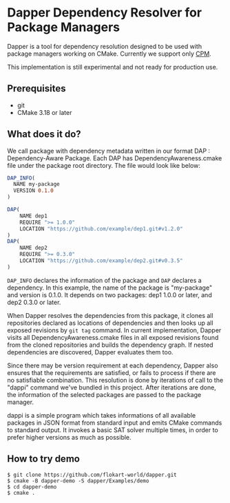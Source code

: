 # Dapper Dependency Resolver for Package Managers

Dapper is a tool for dependency resolution designed to be used with package managers working on CMake. Currently we support only [CPM](https://github.com/cpm-cmake/CPM.cmake).

This implementation is still experimental and not ready for production use.

## Prerequisites

- git
- CMake 3.18 or later

## What does it do?

We call package with dependency metadata written in our format DAP : Dependency-Aware Package. Each DAP has DependencyAwareness.cmake file under the package root directory. The file would look like below:

```cmake
DAP_INFO(
  NAME my-package
  VERSION 0.1.0
)

DAP(
    NAME dep1
    REQUIRE ">= 1.0.0"
    LOCATION "https://github.com/example/dep1.git#v1.2.0"
)
DAP(
    NAME dep2
    REQUIRE ">= 0.3.0"
    LOCATION "https://github.com/example/dep2.git#v0.3.5"
)
```

`DAP_INFO` declares the information of the package and `DAP` declares a dependency.
In this example, the name of the package is "my-package" and version is 0.1.0. It depends on two packages: dep1 1.0.0 or later, and dep2 0.3.0 or later.

When Dapper resolves the dependencies from this package, it clones all repositories declared as locations of dependencies and then looks up all exposed revisions by `git tag` command.
In current implementation, Dapper visits all DependencyAwareness.cmake files in all exposed revisions found from the cloned repositories and builds the dependency graph.
If nested dependencies are discovered, Dapper evaluates them too.

Since there may be version requirement at each dependency, Dapper also ensures that the requirements are satisfied, or fails to process if there are no satisfiable combination.
This resolution is done by iterations of call to the "dappi" command we've bundled in this project.
After iterations are done, the information of the selected packages are passed to the package manager.

dappi is a simple program which takes informations of all available packages in JSON format from standard input and emits CMake commands to standard output.
It invokes a basic SAT solver multiple times, in order to prefer higher versions as much as possible.

## How to try demo

```
$ git clone https://github.com/flokart-world/dapper.git
$ cmake -B dapper-demo -S dapper/Examples/demo
$ cd dapper-demo
$ cmake .
```
